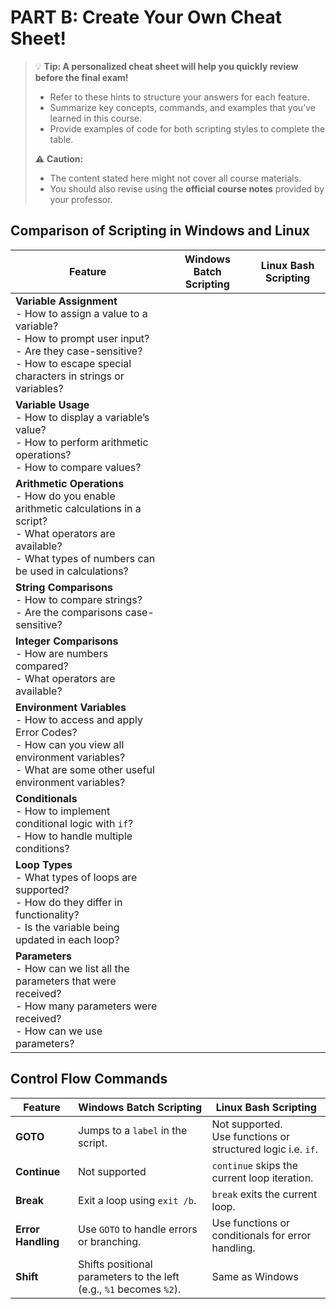 # PART B: Create Your Own Cheat Sheet!

> 💡 **Tip: A personalized cheat sheet will help you quickly review before the final exam!**
> 
> - Refer to these hints to structure your answers for each feature.
> - Summarize key concepts, commands, and examples that you’ve learned in this course.    
> - Provide examples of code for both scripting styles to complete the table.
>   
>  ⚠️ **Caution:**  
> - The content stated here might not cover all course materials.
> - You should also revise using the **official course notes** provided by your professor.

## Comparison of Scripting in Windows and Linux

| **Feature**           | **Windows Batch Scripting** | **Linux Bash Scripting** |
|------------------------|-----------------------------|----------------------------|
| **Variable Assignment** <br> - How to assign a value to a variable? <br> - How to prompt user input?  <br> - Are they case-sensitive?  <br> - How to escape special characters in strings or variables? | | |
| **Variable Usage** <br> - How to display a variable’s value? <br> - How to perform arithmetic operations? <br> - How to compare values?  | | |
| **Arithmetic Operations** <br> - How do you enable arithmetic calculations in a script? <br> - What operators are available?  <br> - What types of numbers can be used in calculations?  | | |
| **String Comparisons** <br> - How to compare strings? <br> - Are the comparisons case-sensitive? | | |
| **Integer Comparisons** <br> - How are numbers compared? <br> - What operators are available? | | |
| **Environment Variables** <br> - How to access and apply Error Codes?  <br> - How can you view all environment variables? <br> - What are some other useful environment variables? | | |
| **Conditionals** <br> - How to implement conditional logic with `if`? <br> - How to handle multiple conditions? | | |
| **Loop Types** <br> - What types of loops are supported? <br> - How do they differ in functionality? <br> - Is the variable being updated in each loop?  | | |
| **Parameters** <br> - How can we list all the parameters that were received?  <br> - How many parameters were received? <br> - How can we use parameters?  | | |


## Control Flow Commands

| **Feature**       | **Windows Batch Scripting**                          | **Linux Bash Scripting**                                   |
|-------------------|------------------------------------------------------|----------------------------------------------------|
| **GOTO**          | Jumps to a `label` in the script.                      | Not supported. <br> Use functions or structured logic i.e. `if`.  |
| **Continue**       | Not supported                                        | `continue` skips the current loop iteration.       |
| **Break**         | Exit a loop using `exit /b`.                         | `break` exits the current loop.                    |
| **Error Handling**| Use `GOTO` to handle errors or branching.            | Use functions or conditionals for error handling.  |
| **Shift**         | Shifts positional parameters to the left (e.g., `%1` becomes `%2`).  | Same as Windows |
